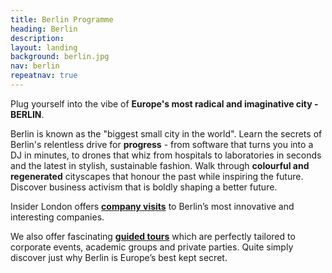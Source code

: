 ```yaml
---
title: Berlin Programme
heading: Berlin
description: 
layout: landing
background: berlin.jpg
nav: berlin
repeatnav: true
---
```


Plug yourself into the vibe of <strong class="white">Europe's most radical and imaginative city - BERLIN</strong>.

Berlin is known as the "biggest small city in the world". Learn the secrets of Berlin's relentless drive for <strong class="white">progress</strong> - from software that turns you into a DJ in minutes, to drones that whiz from hospitals to laboratories in seconds and the latest in stylish, sustainable fashion. Walk through <strong class="white">colourful and regenerated</strong> cityscapes that honour the past while inspiring the future. Discover business activism that is boldly shaping a better future.  

Insider London offers **[company visits](/europe/berlin/company-visits/)** to Berlin’s most innovative and interesting companies.

We also offer fascinating **[guided tours](/europe/berlin/educational-tours/)** which are perfectly tailored to corporate events, academic groups and private parties. Quite simply discover just why Berlin is Europe’s best kept secret. 
